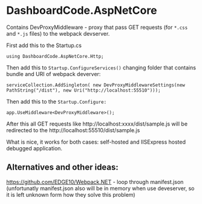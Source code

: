 # DashboardCode.AspNetCore

Contains DevProxyMiddleware - proxy that pass GET requests (for `*.css` and `*.js` files) to the webpack devserver.

First add this to the Startup.cs

    using DashboardCode.AspNetCore.Http;

Then add this to `Startup.ConfigureServices()` changing folder that contains bundle and URI of webpack deverver:

    serviceCollection.AddSingleton( new DevProxyMiddlewareSettings(new PathString("/dist"), new Uri("http://localhost:55510")));

Then add this to the `Startup.Configure:`

    app.UseMiddleware<DevProxyMiddleware>();

After this all GET requests like http://localhost:xxxx/dist/sample.js will be redirected to the http://localhost:55510/dist/sample.js


What is nice, it works for both cases: self-hosted and IISExpress hosted debugged application.

## Alternatives and other ideas:

https://github.com/EDGE10/Webpack.NET - loop through manifest.json (unfortunatly manifest.json also will be in memory when use deveserver, so it is left unknown form how they solve this problem)

  [1]: https://www.nuget.org/packages/DashboardCode.AspNetCore.Http/


